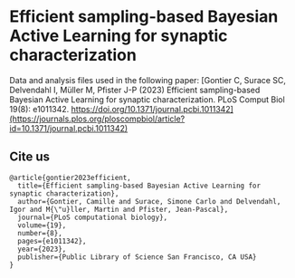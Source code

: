 # Efficient sampling-based Bayesian Active Learning for synaptic characterization

Data and analysis files used in the following paper: [Gontier C, Surace SC, Delvendahl I, Müller M, Pfister J-P (2023) Efficient sampling-based Bayesian Active Learning for synaptic characterization. PLoS Comput Biol 19(8): e1011342. https://doi.org/10.1371/journal.pcbi.1011342](https://journals.plos.org/ploscompbiol/article?id=10.1371/journal.pcbi.1011342)

## Cite us

```
@article{gontier2023efficient,
  title={Efficient sampling-based Bayesian Active Learning for synaptic characterization},
  author={Gontier, Camille and Surace, Simone Carlo and Delvendahl, Igor and M{\"u}ller, Martin and Pfister, Jean-Pascal},
  journal={PLoS computational biology},
  volume={19},
  number={8},
  pages={e1011342},
  year={2023},
  publisher={Public Library of Science San Francisco, CA USA}
}
```
